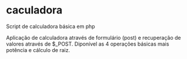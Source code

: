 # caculadora
Script de calculadora básica em php

Aplicação de calculadora através de formulário (post) e recuperação de valores através de $_POST.
Diponível as 4 operações básicas mais potência e cálculo de raiz.
